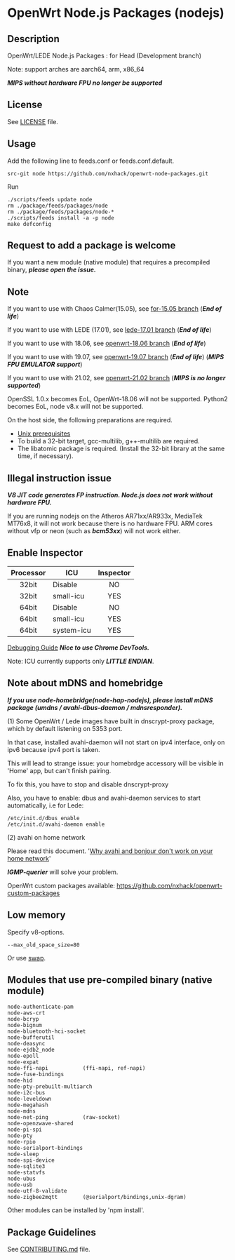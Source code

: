 # OpenWrt Node.js Packages (nodejs)

## Description

OpenWrt/LEDE Node.js Packages : for Head (Development branch)

Note: support arches are aarch64, arm, x86_64

***MIPS without hardware FPU no longer be supported***

## License

See [LICENSE](LICENSE) file.

## Usage

Add the following line to feeds.conf or feeds.conf.default.
```
src-git node https://github.com/nxhack/openwrt-node-packages.git
```

Run
```
./scripts/feeds update node
rm ./package/feeds/packages/node
rm ./package/feeds/packages/node-*
./scripts/feeds install -a -p node
make defconfig
```

## Request to add a package is welcome
If you want a new module (native module) that requires a precompiled binary, ***please open the issue.***

## Note
If you want to use with Chaos Calmer(15.05), see [for-15.05 branch](https://github.com/nxhack/openwrt-node-packages/tree/for-15.05) (***End of life***)

If you want to use with LEDE (17.01), see [lede-17.01 branch](https://github.com/nxhack/openwrt-node-packages/tree/lede-17.01) (***End of life***)

If you want to use with 18.06, see [openwrt-18.06 branch](https://github.com/nxhack/openwrt-node-packages/tree/openwrt-18.06) (***End of life***)

If you want to use with 19.07, see [openwrt-19.07 branch](https://github.com/nxhack/openwrt-node-packages/tree/openwrt-19.07) (***End of life***) (***MIPS FPU EMULATOR support***)

If you want to use with 21.02, see [openwrt-21.02 branch](https://github.com/nxhack/openwrt-node-packages/tree/openwrt-21.02) (***MIPS is no longer supported***)

OpenSSL 1.0.x becomes EoL, OpenWrt-18.06 will not be supported.
Python2 becomes EoL, node v8.x will not be supported.

On the host side, the following preparations are required.
* [Unix prerequisites](https://github.com/nodejs/node/blob/master/BUILDING.md#unix-prerequisites)
* To build a 32-bit target, gcc-multilib, g++-multilib are required.
* The libatomic package is required. (Install the 32-bit library at the same time, if necessary).

## Illegal instruction issue

***V8 JIT code generates FP instruction. Node.js does not work without hardware FPU.***

If you are running nodejs on the Atheros AR71xx/AR933x, MediaTek MT76x8, it will not work because there is no hardware FPU.
ARM cores without vfp or neon (such as ***bcm53xx***) will not work either.

## Enable Inspector

| Processor | ICU | Inspector |
| :---: | --- | :---: |
| 32bit | Disable | NO |
| 32bit | small-icu | YES |
| 64bit | Disable | NO |
| 64bit | small-icu | YES |
| 64bit | system-icu | YES |

 [Debugging Guide](https://nodejs.org/en/docs/guides/debugging-getting-started/) ***Nice to use Chrome DevTools.***

 Note: ICU currently supports only ***LITTLE ENDIAN***.

## Note about mDNS and homebridge
***If you use node-homebridge(node-hap-nodejs), please install mDNS package (umdns / avahi-dbus-daemon / mdnsresponder).***

(1)
Some OpenWrt / Lede images have built in dnscrypt-proxy package, which by default listening on 5353 port.

In that case, installed avahi-daemon will not start on ipv4 interface, only on ipv6 because ipv4 port is taken.

This will lead to strange issue: your homebrdge accessory will be visible in 'Home' app, but can't finish pairing.

To fix this, you have to stop and disable dnscrypt-proxy

Also, you have to enable: dbus and avahi-daemon services to start automatically, i.e for Lede:

```
/etc/init.d/dbus enable
/etc/init.d/avahi-daemon enable
```

(2)
avahi on home network

Please read this document. '[Why avahi and bonjour don't work on your home network](https://github.com/culler/querierd/blob/master/README.rst)'

***IGMP-querier*** will solve your problem.

OpenWrt custom packages available: https://github.com/nxhack/openwrt-custom-packages

## Low memory
Specify v8-options.

```
--max_old_space_size=80
```

Or use [swap](https://openwrt.org/docs/guide-user/storage/fstab?s[]=swap).

## Modules that use pre-compiled binary (native module)
```
node-authenticate-pam
node-aws-crt
node-bcryp
node-bignum
node-bluetooth-hci-socket
node-bufferutil
node-deasync
node-ejdb2_node
node-epoll
node-expat
node-ffi-napi			(ffi-napi, ref-napi)
node-fuse-bindings
node-hid
node-pty-prebuilt-multiarch
node-i2c-bus
node-leveldown
node-megahash
node-mdns
node-net-ping			(raw-socket)
node-openzwave-shared
node-pi-spi
node-pty
node-rpio
node-serialport-bindings
node-sleep
node-spi-device
node-sqlite3
node-statvfs
node-ubus
node-usb
node-utf-8-validate
node-zigbee2mqtt		(@serialport/bindings,unix-dgram)
```
Other modules can be installed by 'npm install'.

## Package Guidelines

See [CONTRIBUTING.md](https://github.com/openwrt/packages/blob/master/CONTRIBUTING.md) file.
